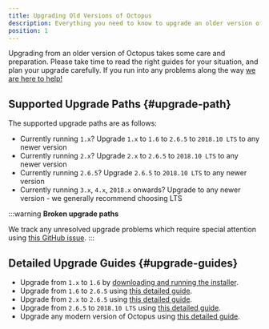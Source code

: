 ```yaml
---
title: Upgrading Old Versions of Octopus
description: Everything you need to know to upgrade an older version of Octopus to a modern version.
position: 1
---
```


Upgrading from an older version of Octopus takes some care and preparation. Please take time to read the right guides for your situation, and plan your upgrade carefully. If you run into any problems along the way [we are here to help!](https://octopus.com/support)

## Supported Upgrade Paths {#upgrade-path}

The supported upgrade paths are as follows:

- Currently running `1.x`? Upgrade `1.x` to `1.6` to `2.6.5` to `2018.10 LTS` to any newer version
- Currently running `2.x`? Upgrade `2.x` to `2.6.5` to `2018.10 LTS` to any newer version
- Currently running `2.6.5`? Upgrade `2.6.5` to `2018.10 LTS` to any newer version
- Currently running `3.x`, `4.x`, `2018.x` onwards? Upgrade to any newer version - we generally recommend choosing LTS

:::warning
**Broken upgrade paths**

We track any unresolved upgrade problems which require special attention using [this GitHub issue](https://github.com/OctopusDeploy/Issues/issues/4979).
:::

## Detailed Upgrade Guides {#upgrade-guides}

- Upgrade from `1.x` to `1.6` by [downloading and running the installer](https://octopus.com/downloads/1.6.3.1723).
- Upgrade from `1.6` to `2.6.5` using [this detailed guide](upgrading-from-octopus-1.6-2.6.5.md).
- Upgrade from `2.x` to `2.6.5` using [this detailed guide](upgrading-from-octopus-2.x-2.6.5.md).
- Upgrade from `2.6.5` to `2018.10 LTS` using [this detailed guide](upgrading-from-octopus-2.6.5-2018.10lts/index.md).
- Upgrade any modern version of Octopus using [this detailed guide](/docs/administration/upgrading/guide/index.md).
